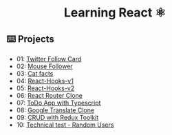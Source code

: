 <div align="center">

# Learning React ⚛️

</div>

## ⌨️ Projects

- 01: [Twitter Follow Card](projects/01-twitter-follow-card)
- 02: [Mouse Follower](projects/02-mouse-follower)
- 03: [Cat facts](projects/03-cat-facts)
- 04: [React-Hooks-v1](projects/04-react-hooks-v1)
- 05: [React-Hooks-v2](projects/05-react-hooks-v2)
- 06: [React Router Clone](projects/06-react-router-clone)
- 07: [ToDo App with Typescript](projects/07-todo-app-ts)
- 08: [Google Translate Clone](projects/08-google-translate-clone/client)
- 09: [CRUD with Redux Toolkit](projects/09-crud-redux-toolkit)
- 10: [Technical test - Random Users](projects/10-technical-test-randomUsers)
